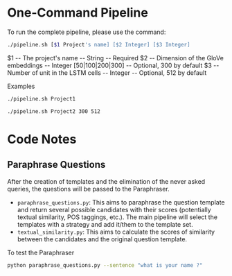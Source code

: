 
# One-Command Pipeline #
To run the complete pipeline, please use the command:

```bash
./pipeline.sh [$1 Project's name] [$2 Integer] [$3 Integer]
```
 $1 -- The project's name -- String -- Required
 $2 -- Dimension of the GloVe embeddings -- Integer [50|100|200|300] -- Optional, 300 by default
 $3 -- Number of unit in the LSTM cells -- Integer -- Optional, 512 by default

Examples

```bash
./pipeline.sh Project1
```
```bash
./pipeline.sh Project2 300 512
```


# Code Notes #
## Paraphrase Questions
After the creation of templates and the elimination of the never asked queries, the questions will be passed to the Paraphraser.
- `paraphrase_questions.py`: This aims to paraphrase the question template and return several possible candidates with their scores (potentially textual similarity, POS taggings, etc.). The main pipeline will select the templates with a strategy and add it/them to the template set.
- `textual_similarity.py`: This aims to calculate the scores of similarity between the candidates and the original question template.

To test the Paraphraser
```bash
python paraphrase_questions.py --sentence "what is your name ?"
```
